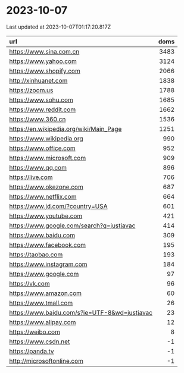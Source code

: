# 2023-10-07

<!-- BEGIN -->
Last updated at 2023-10-07T01:17:20.817Z

url | doms
:- | -:
https://www.sina.com.cn | 3483
https://www.yahoo.com | 3124
https://www.shopify.com | 2066
http://xinhuanet.com | 1838
https://zoom.us | 1788
https://www.sohu.com | 1685
https://www.reddit.com | 1662
https://www.360.cn | 1536
https://en.wikipedia.org/wiki/Main_Page | 1251
https://www.wikipedia.org | 990
https://www.office.com | 952
https://www.microsoft.com | 909
https://www.qq.com | 896
https://live.com | 706
https://www.okezone.com | 687
https://www.netflix.com | 664
https://www.jd.com/?country=USA | 601
https://www.youtube.com | 421
https://www.google.com/search?q=justjavac | 414
https://www.baidu.com | 309
https://www.facebook.com | 195
https://taobao.com | 193
https://www.instagram.com | 184
https://www.google.com | 97
https://vk.com | 96
https://www.amazon.com | 60
https://www.tmall.com | 26
https://www.baidu.com/s?ie=UTF-8&wd=justjavac | 23
https://www.alipay.com | 12
https://weibo.com | 8
https://www.csdn.net | -1
https://panda.tv | -1
http://microsoftonline.com | -1
<!-- END -->
